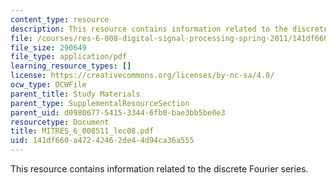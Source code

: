 ```yaml
---
content_type: resource
description: This resource contains information related to the discrete Fourier series.
file: /courses/res-6-008-digital-signal-processing-spring-2011/141df660a47242462de44d94ca36a555_MITRES_6_008S11_lec08.pdf
file_size: 290649
file_type: application/pdf
learning_resource_types: []
license: https://creativecommons.org/licenses/by-nc-sa/4.0/
ocw_type: OCWFile
parent_title: Study Materials
parent_type: SupplementalResourceSection
parent_uid: d0980677-5415-3344-6fb0-bae3bb5be0e3
resourcetype: Document
title: MITRES_6_008S11_lec08.pdf
uid: 141df660-a472-4246-2de4-4d94ca36a555
---
```

This resource contains information related to the discrete Fourier series.